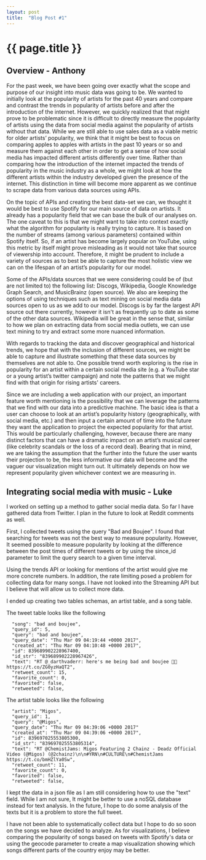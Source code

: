 ```yaml
---
layout: post
title:  "Blog Post #1"
---
```

{{ page.title }}
================

<h2>Overview - Anthony</h2>

For the past week, we have been going over exactly what the scope and purpose of our insight into music data was going to be. We wanted to initially look at the popularity of artists for the past 40 years and compare and contrast the trends in popularity of artists before and after the introduction of the internet. However, we quickly realized that that might prove to be problematic since it is difficult to directly measure the popularity of artists using the data from social media against the popularity of artists without that data. While we are still able to use sales data as a viable metric for older artists’ popularity, we think that it might be best to focus on comparing apples to apples with artists in the past 10 years or so and measure them against each other in order to get a sense of how social media has impacted different artists differently over time. Rather than comparing how the introduction of the internet impacted the trends of popularity in the music industry as a whole, we might look at how the different artists within the industry developed given the presence of the internet. This distinction in time will become more apparent as we continue to scrape data from various data sources using APIs.

On the topic of APIs and creating the best data-set we can, we thought it would be best to use Spotify for our main source of data on artists. It already has a popularity field that we can base the bulk of our analyses on. The one caveat to this is that we might want to take into context exactly what the algorithm for popularity is really trying to capture. It is based on the number of streams (among various parameters) contained within Spotify itself. So, if an artist has become largely popular on YouTube, using this metric by itself might prove misleading as it would not take that source of viewership into account. Therefore, it might be prudent to include a variety of sources as to best be able to capture the most holistic view we can on the lifespan of an artist’s popularity for our model.  

Some of the APIs/data sources that we were considering could be of (but are not limited to) the following list: Discogs, Wikipedia, Google Knowledge Graph Search, and MusicBrainz (open source).  We also are keeping the options of using techniques such as text mining on social media data sources open to us as we add to our model. Discogs is by far the largest API source out there currently, however it isn't as frequently up to date as some of the other data sources. Wikipedia will be great in the sense that, similar to how we plan on extracting data from social media outlets, we can use text mining to try and extract some more nuanced information. 

With regards to tracking the data and discover geographical and historical trends, we hope that with the inclusion of different sources, we might be able to capture and illustrate something that these data sources by themselves are not able to. One possible trend worth exploring is the rise in popularity for an artist within a certain social media site (e.g. a YouTube star or a young artist’s twitter campaign) and note the patterns that we might find with that origin for rising artists' careers.

Since we are including a web application with our project, an important feature worth mentioning is the possibility that we can leverage the patterns that we find with our data into a predictive machine. The basic idea is that a user can choose to look at an artist’s popularity history (geographically, with social media, etc.) and then input a certain amount of time into the future they want the application to project the expected popularity for that artist. This would be particularly challenging, however, because there are many distinct factors that can have a dramatic impact on an artist’s musical career (like celebrity scandals or the loss of a record deal).  Bearing that in mind, we are taking the assumption that the further into the future the user wants their projection to be, the less informative our data will become and the vaguer our visualization might turn out. It ultimately depends on how we represent popularity given whichever context we are measuring in. 



<h2>Integrating social media with music - Luke</h2>
I worked on setting up a method to gather social media data. So far I have
gathered data from Twitter. I plan in the future to look at Reddit comments
as well.

First, I collected tweets using the query "Bad and Boujee". I found that searching
for tweets was not the best way to measure popularity. However, It seemed
possible to measure popularity by looking at the difference between the
post times of different tweets or by using the since_id parameter to limit
the query search to a given time interval.

Using the trends API or looking for mentions of the
artist would give me more concrete numbers. In addition, the rate limiting
posed a problem for collecting data for many songs. I have not looked into
the Streaming API but I believe that will allow us to collect more data.

I ended up creating two tables schemas, an artist table, and a song table.

The tweet table looks like the following

      "song": "bad and boujee",
      "query_id": 5,
      "query": "bad and boujee",
      "query_date": "Thu Mar 09 04:19:44 +0000 2017",
      "created_at": "Thu Mar 09 04:10:48 +0000 2017",
      "id": 839689902228967400,
      "id_str": "839689902228967426",
      "text": "RT @_darthvaderr: here's me being bad and boujee 💃🏻 https://t.co/ZG0yzHaQT2",
      "retweet_count": 15,
      "favorite_count": 0,
      "favorited": false,
      "retweeted": false,

The artist table looks like the following
      
      "artist": "Migos",
      "query_id": 1,
      "query": "@Migos",
      "query_date": "Thu Mar 09 04:39:06 +0000 2017"
      "created_at": "Thu Mar 09 04:39:06 +0000 2017",
      "id": 839697025553805300,
      "id_str": "839697025553805314",
      "text": "RT @ChemistJams: Migos Featuring 2 Chainz - Deadz Official Video (@Migos) (@2chainz)\n\n#YRN\n#CULTURE\n#ChemistJams https://t.co/bmHZlYa0Sw",
      "retweet_count": 11,
      "favorite_count": 0,
      "favorited": false,
      "retweeted": false,

I kept the data in a json file as I am still considering how to use the
"text" field. While I am not sure, It might be better to use a noSQL database
instead for text analysis.
In the future, I hope to do some analysis of the texts but
it is a problem to store the full tweet.

I have not been able to systematically collect data but I hope to do so soon
on the songs we have decided to analyze. As for visualizations, I believe
comparing the popularity of songs based on tweets with Spotify's data or
using the geocode parameter to create a map visualization showing which songs
different parts of the country enjoy may be better.

